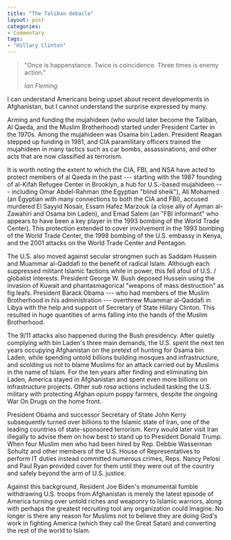 ```yaml
---
title: "The Taliban debacle"
layout: post
categories:
- Commentary
tags:
- "Hillary Clinton"
---
```


> "Once is happenstance. Twice is coincidence. Three times is enemy action."
>
> <cite>Ian Fleming</cite>

I can understand Americans being upset about recent developments in Afghanistan, but I cannot understand the surprise expressed by many.

Arming and funding the mujahideen (who would later become the Taliban, Al Qaeda, and the Muslim Brotherhood) started under President Carter in the 1970s. Among the mujahideen was Osama bin Laden. President Reagan stepped up funding in 1981, and CIA paramilitary officers trained the mujahideen in many tactics such as car bombs, assassinations, and other acts that are now classified as terrorism.

It is worth noting the extent to which the CIA, FBI, and NSA have acted to protect members of al Qaeda in the past --- starting with the 1987 founding of al-Kifah Refugee Center in Brooklyn, a hub for U.S.-based mujahideen --- including Omar Abdel-Rahman (the Egyptian "blind sheik"), Ali Mohamed (an Egyptian with many connections to both the CIA and FBI), accused murdered El Sayyid Nosair, Essam Hafez Marzouk (a close ally of Ayman al-Zawahiri and Osama bin Laden), and Emad Salem (an "FBI informant" who appears to have been a key player in the 1993 bombing of the World Trade Center). This protection extended to cover involvement in the 1993 bombing of the World Trade Center, the 1998 bombing of the U.S. embassy in Kenya, and the 2001 attacks on the World Trade Center and Pentagon.

The U.S. also moved against secular strongmen such as Saddam Hussein and Muammar al-Qaddafi to the benefit of radical Islam. Although each suppressed militant Islamic factions while in power, this fell afoul of U.S. / globalist interests. President George W. Bush deposed Hussein using the invasion of Kuwait and phantasmagorical "weapons of mass destruction" as fig leafs. President Barack Obama --- who had members of the Muslim Brotherhood in his administration --- overthrew Muammar al-Qaddafi in Libya with the help and support of Secretary of State Hillary Clinton. This resulted in huge quantities of arms falling into the hands of the Muslim Brotherhood.

The 9/11 attacks also happened during the Bush presidency. After quietly complying with bin Laden's three main demands, the U.S. spent the next ten years occupying Afghanistan on the pretext of hunting for Osama bin Laden, while spending untold billions building mosques and infrastructure, and scolding us not to blame Muslims for an attack carried out by Muslims in the name of Islam. For the ten years after finding and eliminating bin Laden, America stayed in Afghanistan and spent even more billions on infrastructure projects. Other *sub rosa* actions included tasking the U.S. military with protecting Afghan opium poppy farmers, despite the ongoing War On Drugs on the home front.

President Obama and successor Secretary of State John Kerry subsequently turned over billions to the Islamic state of Iran, one of the leading countries of state-sponsored terrorism. Kerry would later visit Iran illegally to advise them on how best to stand up to President Donald Trump. When four Muslim men who had been hired by Rep. Debbie Wasserman Schultz and other members of the U.S. House of Representatives to perform IT duties instead committed numerous crimes, Reps. Nancy Pelosi and Paul Ryan provided cover for them until they were out of the country and safely beyond the arm of U.S. justice.

Against this background, Resident Joe Biden's monumental fumble withdrawing U.S. troops from Afghanistan is merely the latest episode of America turning over untold riches and weaponry to Islamic warriors, along with perhaps the greatest recruiting tool any organization could imagine. No longer is there any reason for Muslims not to believe they are doing God's work in fighting America (which they call the Great Satan) and converting the rest of the world to Islam.
